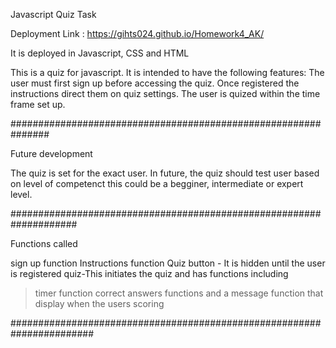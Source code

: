 Javascript Quiz Task

Deployment Link : https://gihts024.github.io/Homework4_AK/

It is deployed in Javascript, CSS and HTML

This is a quiz for javascript. It is intended to have the following features:
The user must first sign up before accessing the quiz. 
Once registered the instructions direct them on quiz settings.
The user is quized within the time frame set up. 

###############################################################

Future development

The quiz is set for the exact user. In future, the quiz should test user based on level of competenct
this could be a begginer, intermediate or expert level. 


####################################################################

Functions called

sign up function
Instructions function
Quiz button - It is hidden until the user is registered 
quiz-This initiates the quiz and has functions including 
>timer function
>correct answers functions
>and a message function that display when the users scoring

#######################################################################
